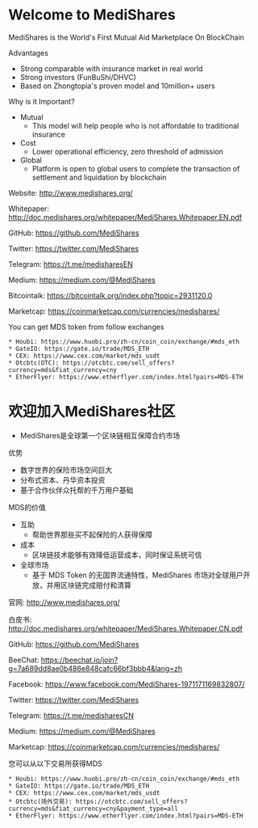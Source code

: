 # Welcome to MediShares

MediShares is the World's First Mutual Aid Marketplace On BlockChain

Advantages

* Strong comparable with insurance market in real world
* Strong investors (FunBuShi/DHVC)
* Based on Zhongtopia's proven model and 10million+ users

Why is it Important?

* Mutual
    * This model will help people who is not affordable to traditional insurance
* Cost
    * Lower operational efficiency, zero threshold of admission
* Global
    * Platform is open to global users to complete the transaction of settlement and liquidation by blockchain

Website: http://www.medishares.org/

Whitepaper: http://doc.medishares.org/whitepaper/MediShares.Whitepaper.EN.pdf

GitHub: https://github.com/MediShares

Twitter: https://twitter.com/MediShares

Telegram: https://t.me/medisharesEN

Medium: https://medium.com/@MediShares

Bitcointalk: https://bitcointalk.org/index.php?topic=2931120.0

Marketcap: https://coinmarketcap.com/currencies/medishares/

You can get MDS token from follow exchanges

    * Houbi: https://www.huobi.pro/zh-cn/coin_coin/exchange/#mds_eth
    * GateIO: https://gate.io/trade/MDS_ETH
    * CEX: https://www.cex.com/market/mds_usdt
    * Otcbtc(OTC): https://otcbtc.com/sell_offers?currency=mds&fiat_currency=cny
    * EtherFlyer: https://www.etherflyer.com/index.html?pairs=MDS-ETH


# 欢迎加入MediShares社区

* MediShares是全球第一个区块链相互保障合约市场

优势

* 数字世界的保险市场空间巨大
* 分布式资本、丹华资本投资
* 基于合作伙伴众托帮的千万用户基础

MDS的价值

* 互助
    * 帮助世界那些买不起保险的人获得保障
* 成本
    * 区块链技术能够有效降低运营成本，同时保证系统可信
* 全球市场
    * 基于 MDS Token 的无国界流通特性，MediShares 市场对全球用户开放，并用区块链完成赔付和清算

官网: http://www.medishares.org/

白皮书: http://doc.medishares.org/whitepaper/MediShares.Whitepaper.CN.pdf

GitHub: https://github.com/MediShares

BeeChat: https://beechat.io/join?g=7a689dd8ae0b486e848cafc66bf3bbb4&lang=zh

Facebook: https://www.facebook.com/MediShares-1971171169832807/

Twitter: https://twitter.com/MediShares

Telegram: https://t.me/medisharesCN

Medium: https://medium.com/@MediShares

Marketcap: https://coinmarketcap.com/currencies/medishares/

您可以从以下交易所获得MDS

    * Houbi: https://www.huobi.pro/zh-cn/coin_coin/exchange/#mds_eth
    * GateIO: https://gate.io/trade/MDS_ETH
    * CEX: https://www.cex.com/market/mds_usdt
    * Otcbtc(场外交易): https://otcbtc.com/sell_offers?currency=mds&fiat_currency=cny&payment_type=all
    * EtherFlyer: https://www.etherflyer.com/index.html?pairs=MDS-ETH